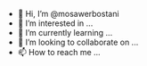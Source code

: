 - 👋 Hi, I’m @mosawerbostani
- 👀 I’m interested in ...
- 🌱 I’m currently learning ...
- 💞️ I’m looking to collaborate on ...
- 📫 How to reach me ...

<!---
mosawerbostani/mosawerbostani is a ✨ special ✨ repository because its `README.md` (this file) appears on your GitHub profile.
You can click the Preview link to take a look at your changes.
--->
